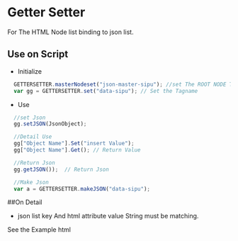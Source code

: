 # Getter Setter
  For The HTML Node list binding to json list.

## Use on Script

 - Initialize
```javascript
  GETTERSETTER.masterNodeset("json-master-sipu"); //set The ROOT NODE TAG value
  var gg = GETTERSETTER.set("data-sipu"); // Set the Tagname
```

- Use
```javascript
  //set Json
  gg.setJSON(JsonObject);  

  //Detail Use
  gg["Object Name"].Set("insert Value");
  gg["Object Name"].Get(); // Return Value

  //Return Json
  gg.getJSON());  // Return Json

  //Make Json
  var a = GETTERSETTER.makeJSON("data-sipu");
```

##On Detail
- json list key And html attribute value String must be matching.

 See the Example html
